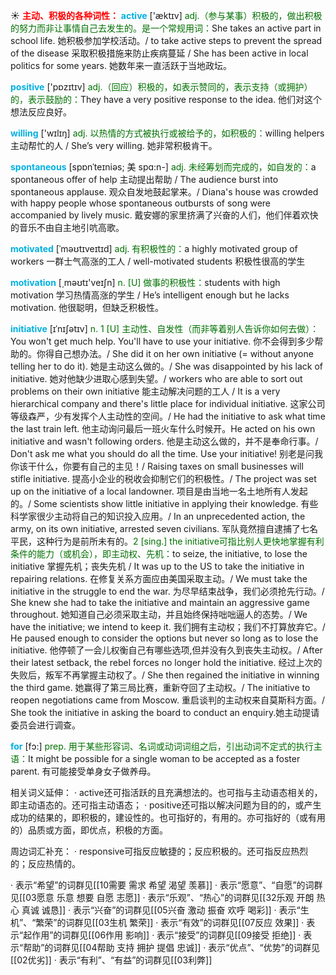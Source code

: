 ☀ <font color="red">**主动、积极的各种词性：**</font>
<font color="sky blue">**active**</font> ['æktɪv] 
<font color="rgb(227, 108, 9)">adj.（参与某事）积极的，做出积极的努力而非让事情自己去发生的。是一个常规用词：</font>She takes an active part in school life. 她积极参加学校活动。/ to take active steps to prevent the spread of the disease 采取积极措施来防止疾病蔓延 / She has been active in local politics for some years. 她数年来一直活跃于当地政坛。

<font color="sky blue">**positive**</font> ['pɒzɪtɪv] 
<font color="rgb(227, 108, 9)">adj.（回应）积极的，如表示赞同的，表示支持（或拥护）的，表示鼓励的：</font>They have a very positive response to the idea. 他们对这个想法反应良好。

<font color="sky blue">**willing**</font> ['wɪlɪŋ] 
<font color="rgb(227, 108, 9)">adj. 以热情的方式被执行或被给予的，如积极的：</font>willing helpers 主动帮忙的人 / She’s very willing. 她非常积极肯干。
           
<font color="sky blue">**spontaneous**</font> [spɒnˈteɪniəs; 美 spɑ:n-]
<font color="rgb(227, 108, 9)">adj. 未经筹划而完成的，如自发的：</font>a spontaneous offer of help 主动提出帮助 / The audience burst into spontaneous applause. 观众自发地鼓起掌来。/ Diana's house was crowded with happy people whose spontaneous outbursts of song were accompanied by lively music. 戴安娜的家里挤满了兴奋的人们，他们伴着欢快的音乐不由自主地引吭高歌。

<font color="sky blue">**motivated**</font> [ˈməʊtɪveɪtɪd]
<font color="rgb(227, 108, 9)">adj. 有积极性的：</font>a highly motivated group of workers 一群士气高涨的工人 / well-motivated students 积极性很高的学生

<font color="sky blue">**motivation**</font> [͵məʊtɪ'veɪʃn] 
<font color="rgb(227, 108, 9)">n. [U] 做事的积极性：</font>students with high motivation 学习热情高涨的学生 / He’s intelligent enough but he lacks motivation. 他很聪明，但缺乏积极性。
           
<font color="sky blue">**initiative**</font> [ɪˈnɪʃətɪv]
<font color="rgb(227, 108, 9)">n. 1 [U] 主动性、自发性（而非等着别人告诉你如何去做）：</font>You won't get much help. You'll have to use your initiative. 你不会得到多少帮助的。你得自己想办法。/ She did it on her own initiative (= without anyone telling her to do it). 她是主动这么做的。/ She was disappointed by his lack of initiative. 她对他缺少进取心感到失望。/ workers who are able to sort out problems on their own initiative 能主动解决问题的工人 / It is a very hierarchical company and there's little place for individual initiative. 这家公司等级森严，少有发挥个人主动性的空间。/ He had the initiative to ask what time the last train left. 他主动询问最后一班火车什么时候开。He acted on his own initiative and wasn't following orders. 他是主动这么做的，并不是奉命行事。/ Don't ask me what you should do all the time. Use your initiative! 别老是问我你该干什么，你要有自己的主见！/ Raising taxes on small businesses will stifle initiative. 提高小企业的税收会抑制它们的积极性。/ The project was set up on the initiative of a local landowner. 项目是由当地一名土地所有人发起的。/ Some scientists show little initiative in applying their knowledge. 有些科学家很少主动将自己的知识投入应用。/ In an unprecedented action, the army, on its own initiative, arrested seven civilians. 军队竟然擅自逮捕了七名平民，这种行为是前所未有的。<font color="rgb(227, 108, 9)">2 [sing.] the initiative可指比别人更快地掌握有利条件的能力（或机会），即主动权、先机：</font>to seize, the initiative, to lose the initiative 掌握先机；丧失先机 / It was up to the US to take the initiative in repairing relations. 在修复关系方面应由美国采取主动。/ We must take the initiative in the struggle to end the war. 为尽早结束战争，我们必须抢先行动。/ She knew she had to take the initiative and maintain an aggressive game throughout. 她知道自己必须采取主动，并且始终保持咄咄逼人的态势。/ We have the initiative; we intend to keep it. 我们拥有主动权；我们不打算放弃它。/ He paused enough to consider the options but never so long as to lose the initiative. 他停顿了一会儿权衡自己有哪些选项,但并没有久到丧失主动权。/ After their latest setback, the rebel forces no longer hold the initiative. 经过上次的失败后，叛军不再掌握主动权了。/ She then regained the initiative in winning the third game. 她赢得了第三局比赛，重新夺回了主动权。/ The initiative to reopen negotiations came from Moscow. 重启谈判的主动权来自莫斯科方面。/ She took the initiative in asking the board to conduct an enquiry.她主动提请委员会进行调查。
 
<font color="sky blue">**for**</font> [fɔ:] 
<font color="rgb(227, 108, 9)">prep. 用于某些形容词、名词或动词词组之后，引出动词不定式的执行主语：</font>It might be possible for a single woman to be accepted as a foster parent. 有可能接受单身女子做养母。

相关词义延伸：
· active还可指活跃的且充满想法的。也可指与主动语态相关的，即主动语态的。还可指主动语态；
· positive还可指以解决问题为目的的，或产生成功的结果的，即积极的，建设性的。也可指好的，有用的。亦可指好的（或有用的）品质或方面，即优点，积极的方面。

周边词汇补充：
· responsive可指反应敏捷的；反应积极的。还可指反应热烈的；反应热情的。

· 表示“希望”的词群见[[10需要 需求 希望 渴望 羡慕]]
· 表示“愿意”、“自愿”的词群见[[03愿意 乐意 想要 自愿 志愿]]
· 表示“乐观”、“热心”的词群见[[32乐观 开朗 热心 真诚 诚恳]]
· 表示“兴奋”的词群见[[05兴奋 激动 振奋 欢呼 喝彩]]
· 表示“生机”、“繁荣”的词群见[[03生机 繁荣]]
· 表示“有效”的词群见[[07反应 效果]]
· 表示“起作用”的词群见[[06作用 影响]]
· 表示“接受”的词群见[[09接受 拒绝]]
· 表示“帮助”的词群见[[04帮助 支持 拥护 提倡 忠诚]]
· 表示“优点”、“优势”的词群见[[02优劣]]
· 表示“有利”、“有益”的词群见[[03利弊]]
